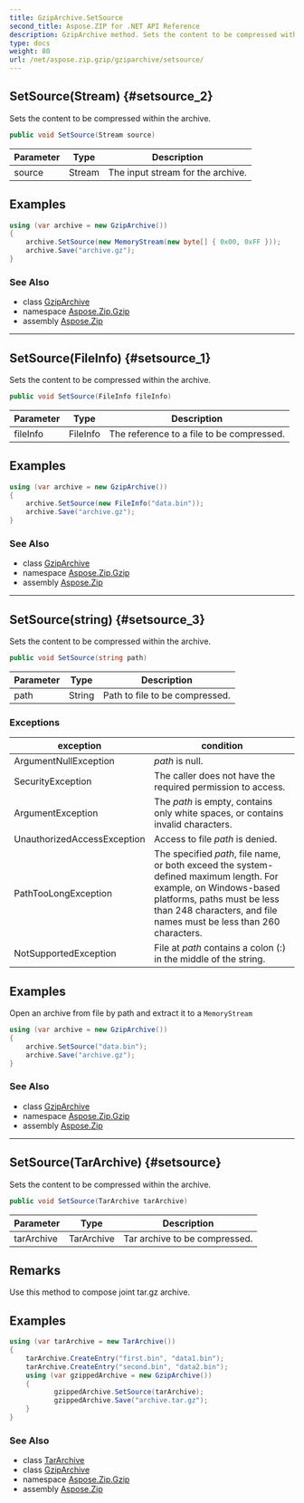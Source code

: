 ```yaml
---
title: GzipArchive.SetSource
second_title: Aspose.ZIP for .NET API Reference
description: GzipArchive method. Sets the content to be compressed within the archive
type: docs
weight: 80
url: /net/aspose.zip.gzip/gziparchive/setsource/
---
```

## SetSource(Stream) {#setsource_2}

Sets the content to be compressed within the archive.

```csharp
public void SetSource(Stream source)
```

| Parameter | Type | Description |
| --- | --- | --- |
| source | Stream | The input stream for the archive. |

## Examples

```csharp
using (var archive = new GzipArchive())
{
    archive.SetSource(new MemoryStream(new byte[] { 0x00, 0xFF }));
    archive.Save("archive.gz");
}
```

### See Also

* class [GzipArchive](../)
* namespace [Aspose.Zip.Gzip](../../gziparchive/)
* assembly [Aspose.Zip](../../../)

---

## SetSource(FileInfo) {#setsource_1}

Sets the content to be compressed within the archive.

```csharp
public void SetSource(FileInfo fileInfo)
```

| Parameter | Type | Description |
| --- | --- | --- |
| fileInfo | FileInfo | The reference to a file to be compressed. |

## Examples

```csharp
using (var archive = new GzipArchive()) 
{
    archive.SetSource(new FileInfo("data.bin"));
    archive.Save("archive.gz");
}
```

### See Also

* class [GzipArchive](../)
* namespace [Aspose.Zip.Gzip](../../gziparchive/)
* assembly [Aspose.Zip](../../../)

---

## SetSource(string) {#setsource_3}

Sets the content to be compressed within the archive.

```csharp
public void SetSource(string path)
```

| Parameter | Type | Description |
| --- | --- | --- |
| path | String | Path to file to be compressed. |

### Exceptions

| exception | condition |
| --- | --- |
| ArgumentNullException | *path* is null. |
| SecurityException | The caller does not have the required permission to access. |
| ArgumentException | The *path* is empty, contains only white spaces, or contains invalid characters. |
| UnauthorizedAccessException | Access to file *path* is denied. |
| PathTooLongException | The specified *path*, file name, or both exceed the system-defined maximum length. For example, on Windows-based platforms, paths must be less than 248 characters, and file names must be less than 260 characters. |
| NotSupportedException | File at *path* contains a colon (:) in the middle of the string. |

## Examples

Open an archive from file by path and extract it to a `MemoryStream`

```csharp
using (var archive = new GzipArchive()) 
{
    archive.SetSource("data.bin");
    archive.Save("archive.gz");
}
```

### See Also

* class [GzipArchive](../)
* namespace [Aspose.Zip.Gzip](../../gziparchive/)
* assembly [Aspose.Zip](../../../)

---

## SetSource(TarArchive) {#setsource}

Sets the content to be compressed within the archive.

```csharp
public void SetSource(TarArchive tarArchive)
```

| Parameter | Type | Description |
| --- | --- | --- |
| tarArchive | TarArchive | Tar archive to be compressed. |

## Remarks

Use this method to compose joint tar.gz archive.

## Examples

```csharp
using (var tarArchive = new TarArchive())
{
    tarArchive.CreateEntry("first.bin", "data1.bin");
    tarArchive.CreateEntry("second.bin", "data2.bin");
    using (var gzippedArchive = new GzipArchive())
    {
           gzippedArchive.SetSource(tarArchive);
           gzippedArchive.Save("archive.tar.gz");
    }
}
```

### See Also

* class [TarArchive](../../../aspose.zip.tar/tararchive/)
* class [GzipArchive](../)
* namespace [Aspose.Zip.Gzip](../../gziparchive/)
* assembly [Aspose.Zip](../../../)


